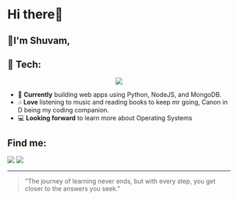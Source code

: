 # Hi there👋

## 🌟I'm Shuvam,

## 🌱 Tech:

<p align="center">
    <img src="https://skillicons.dev/icons?i=python,html,css,js,nodejs,express,mongodb,git,github" />
</p>

- 🔭 **Currently** building web apps using Python, NodeJS, and MongoDB.
- 🎶 **Love** listening to music and reading books to keep mr going, Canon in D being my coding companion.
- 💻 **Looking forward** to learn more about Operating Systems



## Find me:

<a href="https://www.linkedin.com/in/shuvampal3960/"><img src="https://img.shields.io/badge/LinkedIn-0077B5?style=for-the-badge&logo=linkedin&logoColor=white" alttext="LinkedIn"></a> 
<a href="mailto:ishuvam.pal@gmail.com"><img src="https://img.shields.io/badge/Gmail-D14836?style=for-the-badge&logo=gmail&logoColor=white" alttext="Email"></a>

---

> "The journey of learning never ends, but with every step, you get closer to the answers you seek."

